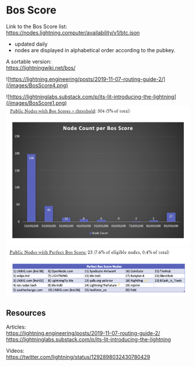 # Bos Score

Link to the Bos Score list:  
https://nodes.lightning.computer/availability/v1/btc.json
* updated daily
* nodes are displayed in alphabetical order according to the pubkey.

A sortable version:  
https://lightningwiki.net/bos/

![https://lightning.engineering/posts/2019-11-07-routing-guide-2/](/images/BosScore4.png)

![https://lightninglabs.substack.com/p/its-lit-introducing-the-lightning](/images/BosScore1.png)  
![https://lightninglabs.substack.com/p/its-lit-introducing-the-lightning ](/images/BosScore2.png)  
![https://lightninglabs.substack.com/p/its-lit-introducing-the-lightning ](/images/BosScore3.png)  

## Resources

Articles:  
https://lightning.engineering/posts/2019-11-07-routing-guide-2/  
https://lightninglabs.substack.com/p/its-lit-introducing-the-lightning 

Videos:  
https://twitter.com/lightning/status/1292898032430780429
